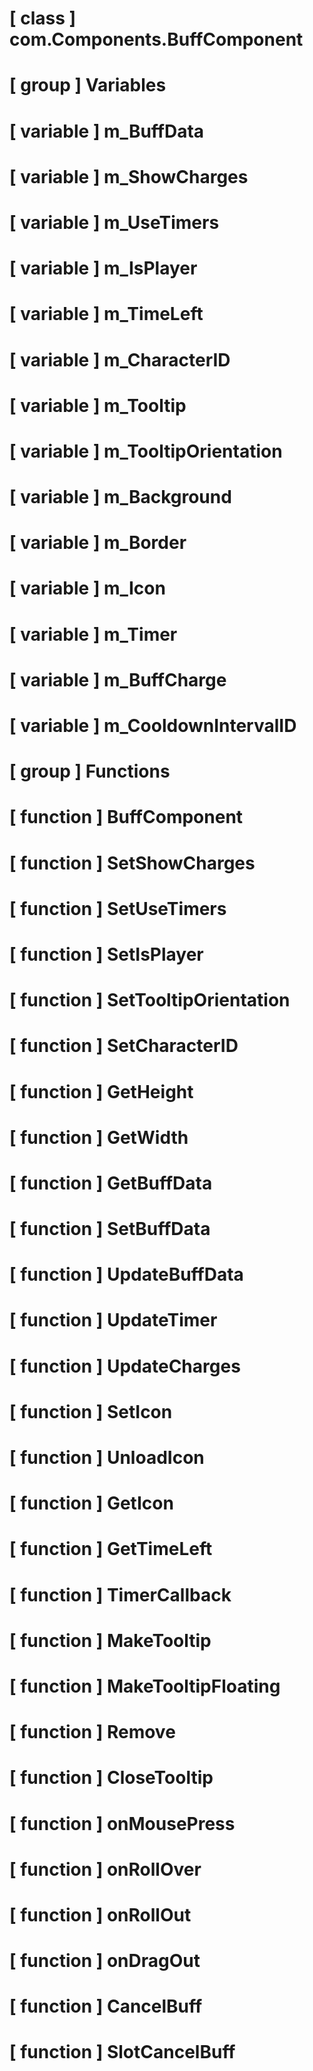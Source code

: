 # [ class ] com.Components.BuffComponent

# [ group ] Variables

# [ variable ] m_BuffData

# [ variable ] m_ShowCharges

# [ variable ] m_UseTimers

# [ variable ] m_IsPlayer

# [ variable ] m_TimeLeft

# [ variable ] m_CharacterID

# [ variable ] m_Tooltip

# [ variable ] m_TooltipOrientation

# [ variable ] m_Background

# [ variable ] m_Border

# [ variable ] m_Icon

# [ variable ] m_Timer

# [ variable ] m_BuffCharge

# [ variable ] m_CooldownIntervalID

# [ group ] Functions

# [ function ] BuffComponent

# [ function ] SetShowCharges

# [ function ] SetUseTimers

# [ function ] SetIsPlayer

# [ function ] SetTooltipOrientation

# [ function ] SetCharacterID

# [ function ] GetHeight

# [ function ] GetWidth

# [ function ] GetBuffData

# [ function ] SetBuffData

# [ function ] UpdateBuffData

# [ function ] UpdateTimer

# [ function ] UpdateCharges

# [ function ] SetIcon

# [ function ] UnloadIcon

# [ function ] GetIcon

# [ function ] GetTimeLeft

# [ function ] TimerCallback

# [ function ] MakeTooltip

# [ function ] MakeTooltipFloating

# [ function ] Remove

# [ function ] CloseTooltip

# [ function ] onMousePress

# [ function ] onRollOver

# [ function ] onRollOut

# [ function ] onDragOut

# [ function ] CancelBuff

# [ function ] SlotCancelBuff


